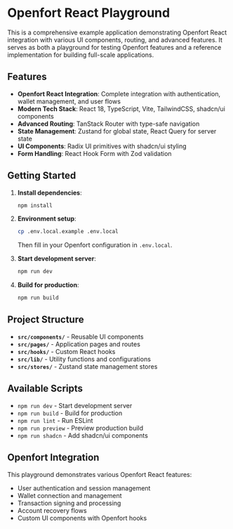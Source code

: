 # Openfort React Playground

This is a comprehensive example application demonstrating Openfort React integration with various UI components, routing, and advanced features. It serves as both a playground for testing Openfort features and a reference implementation for building full-scale applications.

## Features

- **Openfort React Integration**: Complete integration with authentication, wallet management, and user flows
- **Modern Tech Stack**: React 18, TypeScript, Vite, TailwindCSS, shadcn/ui components
- **Advanced Routing**: TanStack Router with type-safe navigation
- **State Management**: Zustand for global state, React Query for server state
- **UI Components**: Radix UI primitives with shadcn/ui styling
- **Form Handling**: React Hook Form with Zod validation

## Getting Started

1. **Install dependencies**:
   ```bash
   npm install
   ```

2. **Environment setup**:
   ```bash
   cp .env.local.example .env.local
   ```
   Then fill in your Openfort configuration in `.env.local`.

3. **Start development server**:
   ```bash
   npm run dev
   ```

4. **Build for production**:
   ```bash
   npm run build
   ```

## Project Structure

- **`src/components/`** - Reusable UI components
- **`src/pages/`** - Application pages and routes
- **`src/hooks/`** - Custom React hooks
- **`src/lib/`** - Utility functions and configurations
- **`src/stores/`** - Zustand state management stores

## Available Scripts

- `npm run dev` - Start development server
- `npm run build` - Build for production
- `npm run lint` - Run ESLint
- `npm run preview` - Preview production build
- `npm run shadcn` - Add shadcn/ui components

## Openfort Integration

This playground demonstrates various Openfort React features:

- User authentication and session management
- Wallet connection and management
- Transaction signing and processing
- Account recovery flows
- Custom UI components with Openfort hooks
